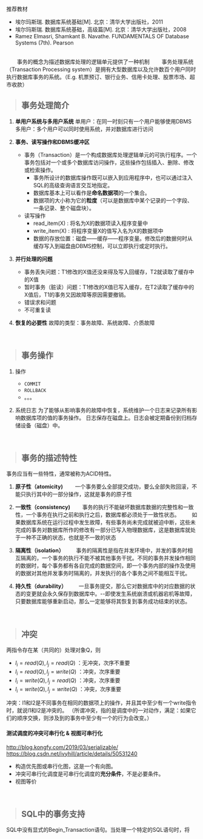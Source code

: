 推荐教材
- 埃尔玛斯瑞. 数据库系统基础[M]. 北京：清华大学出版社，2011
- 埃尔玛斯瑞. 数据库系统基础，高级篇[M]. 北京：清华大学出版社，2008
- Ramez Elmasri, Shamkant B. Navathe. FUNDAMENTALS OF Database Systems (7th). Pearson

<br/>
&emsp;&emsp;事务的概念为描述数据库处理的逻辑单元提供了一种机制
&emsp;&emsp;事务处理系统（Transaction Processing system）是拥有大型数据库以及允许数百个用户同时执行数据库事务的系统。（E.g. 机票预订、银行业务、信用卡处理、股票市场、超市收款）
<br/>

>## 事务处理简介

1. **单用户系统与多用户系统**
   单用户：在同一时刻只有一个用户能够使用DBMS
   多用户：多个用户可以同时使用系统，并对数据库进行访问

2. **事务、读写操作和DBMS缓冲区**
   - 事务（Transaction）是一个构成数据库处理逻辑单元的可执行程序。一个事务包括对一个或多个数据库访问操作，这些操作包括插入、删除、修改或检索操作。
     - 事务所设计的数据库操作既可以嵌入到应用程序中，也可以通过注入SQL的高级查询语言交互地指定。
     - 数据库基本上可以看作是**命名数据项**的一个集合。
     - 数据项的大小称为它的**粒度**（可以是数据库中某个记录的一个字段、一条记录、整个磁盘块）。
   - 读写操作
     - read_item(X) : 将名为X的数据项读入程序变量中
     - write_item(X) : 将程序变量X的值写入名为X的数据项中
     - 数据的存放位置：磁盘——缓存——程序变量。修改后的数据何时从缓存写入到磁盘由DBMS控制，可以立即执行或定时执行。

3. **并行处理的问题**
   - 事务丢失问题：T1修改的X值还没来得及写入回缓存，T2就读取了缓存中的X值
   - 暂时事务（脏读）问题：T1修改的X值已写入缓存，在T2读取了缓存中的X值后，T1的事务又因故障等原因需要撤销。
   - 错误求和问题
   - 不可重复读

4. **恢复的必要性**
   故障的类型：事务故障、系统故障、介质故障

<br/>

>## 事务操作

1. 操作
   - ```COMMIT```
   - ```ROLLBACK```
   - 。。。

2. 系统日志
   为了能够从影响事务的故障中恢复，系统维护一个日志来记录所有影响数据库项的值的事务操作。
   日志保存在磁盘上。日志会被定期备份到归档存储设备（磁盘）中。 

<br/>

>## 事务的描述特性

事务应当有一些特性，通常被称为ACID特性。

1. **原子性（atomicity)**
    &emsp;&emsp;一个事务要么全部提交成功，要么全部失败回滚，不能只执行其中的一部分操作，这就是事务的原子性

2. **一致性（consistency)**
    &emsp;&emsp;事务的执行不能破坏数据库数据的完整性和一致性，一个事务在执行之前和执行之后，数据库都必须处于一致性状态。
    &emsp;&emsp;如果数据库系统在运行过程中发生故障，有些事务尚未完成就被迫中断，这些未完成的事务对数据库所作的修改有一部分已写入物理数据库，这是数据库就处于一种不正确的状态，也就是不一致的状态

3. **隔离性（isolation）**
    &emsp;&emsp;事务的隔离性是指在并发环境中，并发的事务时相互隔离的，一个事务的执行不能不被其他事务干扰。不同的事务并发操作相同的数据时，每个事务都有各自完成的数据空间，即一个事务内部的操作及使用的数据对其他并发事务时隔离的，并发执行的各个事务之间不能相互干扰。

4. **持久性（durability）**
    &emsp;&emsp;一旦事务提交，那么它对数据库中的对应数据的状态的变更就会永久保存到数据库中。--即使发生系统崩溃或机器宕机等故障，只要数据库能够重新启动，那么一定能够将其恢复到事务成功结束的状态。

<br/>

>## 冲突
两指令存在某（共同的）处理对象Q，则
- $l_i = read(Q) , l_j = read(Q)$ ：无冲突，次序不重要
- $l_i = read(Q) , l_j = write(Q)$ ：冲突，次序重要
- $l_i = write(Q) , l_j = read(Q)$ ：冲突，次序重要
- $l_i = write(Q) , l_j = write(Q)$ ：冲突，次序重要

冲突：l1和l2是不同事务在相同的数据项上的操作，并且其中至少有一个write指令时，就说l1和l2是冲突的。
（所谓冲突，指的是调度中的一对动作，满足：如果它们的顺序交换，则涉及到的事务中至少有一个的行为会改变。）

#### 测试调度的冲突可串行化 & 视图可串行化
http://blog.kongfy.com/2019/03/serializable/
https://blog.csdn.net/ivyhill/article/details/50531240
- 构造优先图或串行化图，这是一个有向图。
- 冲突可串行化调度是可串行化调度的**充分条件**，不是必要条件。
- 视图等价

<br/>

>## SQL中的事务支持

SQL中没有显式的Begin_Transaction语句。当处理一个特定的SQL语句时，将